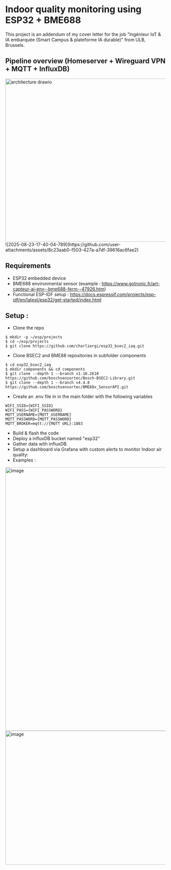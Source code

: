 # Indoor quality monitoring using ESP32 + BME688
This project is an addendum of my cover letter for the job "Ingénieur IoT & IA embarquée (Smart Campus & plateforme IA durable)" from ULB, Brussels. 
## Pipeline overview (Homeserver + Wireguard VPN + MQTT + InfluxDB)
<img width="1103" height="513" alt="architecture drawio" src="https://github.com/user-attachments/assets/2cd821ad-8bab-422c-b3d8-72868dd36c3f" />
![2025-08-23-17-40-04-789](https://github.com/user-attachments/assets/8c23aab0-f503-427a-a7df-39616ac6fae2)


## Requirements
- ESP32 embedded device
- BME688 environmental sensor (example : https://www.gotronic.fr/art-capteur-ai-env--bme688-ferm--47926.htm)
- Functional ESP-IDF setup : https://docs.espressif.com/projects/esp-idf/en/latest/esp32/get-started/index.html

## Setup : 
- Clone the repo
```` 
$ mkdir -p ~/esp/projects
$ cd ~/esp/projects
$ git clone https://github.com/charliergi/esp32_bsec2_iaq.git
````
- Clone BSEC2 and BME88 repositories in subfolder components
````
$ cd esp32_bsec2_iaq
$ mkdir components && cd components
$ git clone --depth 1 --branch v1.10.2610 https://github.com/boschsensortec/Bosch-BSEC2-Library.git
$ git clone --depth 1 --branch v4.4.8 https://github.com/boschsensortec/BME68x_SensorAPI.git
````
- Create an .env file in in the main folder with the following variables 
````
WIFI_SSID={WIFI_SSID}
WIFI_PASS={WIFI_PASSWORD}
MQTT_USERNAME={MQTT_USERNAME}
MQTT_PASSWORD={MQTT_PASSWORD}
MQTT_BROKER=mqtt://{MQTT URL}:1883
````
- Build & flash the code
- Deploy a influxDB bucket named "esp32"
- Gather data with influxDB.
- Setup a dashboard via Grafana with custom alerts to monitor Indoor air quality:
- Examples :
<img width="1539" height="829" alt="image" src="https://github.com/user-attachments/assets/27f2e03b-0978-40fa-aef5-a97d9f9597ee" />
<img width="1524" height="421" alt="image" src="https://github.com/user-attachments/assets/ea4cf872-d99f-4c33-94a2-81fe3d2913ea" />

